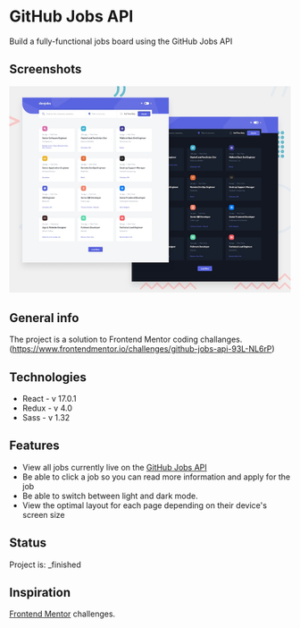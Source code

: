 # GitHub Jobs API

Build a fully-functional jobs board using the GitHub Jobs API

## Screenshots
![Design preview for the GitHub Jobs API coding challenge](./preview.jpg)

## General info
The project is a solution to Frontend Mentor coding challanges.
(https://www.frontendmentor.io/challenges/github-jobs-api-93L-NL6rP)


## Technologies
* React - v 17.0.1
* Redux - v 4.0
* Sass  - v 1.32

## Features

* View all jobs currently live on the [GitHub Jobs API](https://jobs.github.com/api)
* Be able to click a job so you can read more information and apply for the job
* Be able to switch between light and dark mode.
* View the optimal layout for each page depending on their device's screen size


## Status
Project is: _finished



## Inspiration
[Frontend Mentor](https://www.frontendmentor.io) challenges.